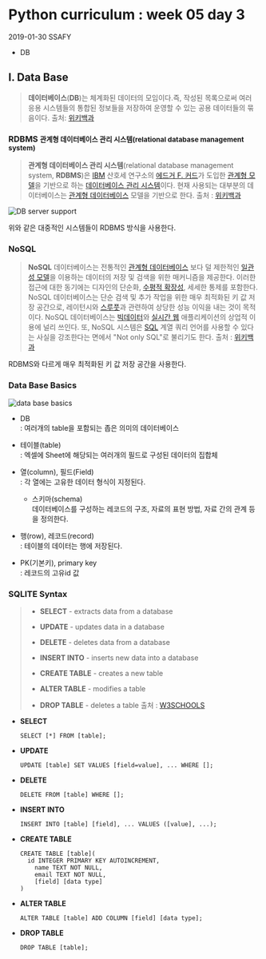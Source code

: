 # Python curriculum : week 05 day 3

2019-01-30 SSAFY 

* DB



## I. Data Base


>**데이터베이스**(**DB**)는 체계화된 데이터의 모임이다.즉, 작성된 목록으로써 여러 응용 시스템들의 통합된 정보들을 저장하여 운영할 수 있는 공용 데이터들의 묶음이다.
>															 				    출처: [위키백과](https://ko.wikipedia.org/wiki/%EB%8D%B0%EC%9D%B4%ED%84%B0%EB%B2%A0%EC%9D%B4%EC%8A%A4)



### RDBMS <small>관계형 데이터베이스 관리 시스템(relational database management system)</small>



> **관계형 데이터베이스 관리 시스템**(relational database management system, **RDBMS**)은 [IBM](https://ko.wikipedia.org/wiki/IBM) 산호세 연구소의 [에드거 F. 커드](https://ko.wikipedia.org/wiki/%EC%97%90%EB%93%9C%EA%B1%B0_F._%EC%BB%A4%EB%93%9C)가 도입한 [관계형 모델](https://ko.wikipedia.org/wiki/%EA%B4%80%EA%B3%84%ED%98%95_%EB%AA%A8%EB%8D%B8)을 기반으로 하는 [데이터베이스 관리 시스템](https://ko.wikipedia.org/wiki/%EB%8D%B0%EC%9D%B4%ED%84%B0%EB%B2%A0%EC%9D%B4%EC%8A%A4_%EA%B4%80%EB%A6%AC_%EC%8B%9C%EC%8A%A4%ED%85%9C)이다. 현재 사용되는 대부분의 데이터베이스는 [관계형 데이터베이스](https://ko.wikipedia.org/wiki/%EA%B4%80%EA%B3%84%ED%98%95_%EB%8D%B0%EC%9D%B4%ED%84%B0%EB%B2%A0%EC%9D%B4%EC%8A%A4) 모델을 기반으로 한다. 					출처 : [위키백과](https://ko.wikipedia.org/wiki/%EA%B4%80%EA%B3%84%ED%98%95_%EB%8D%B0%EC%9D%B4%ED%84%B0%EB%B2%A0%EC%9D%B4%EC%8A%A4_%EA%B4%80%EB%A6%AC_%EC%8B%9C%EC%8A%A4%ED%85%9C)

![DB server support](http://3.imimg.com/data3/MK/GC/MY-11908663/database-server-support-oracle-sql-mysql-500x500.jpg)

위와 같은 대중적인 시스템들이 RDBMS 방식을 사용한다.



### NoSQL

> **NoSQL** 데이터베이스는 전통적인 [관계형 데이터베이스](https://ko.wikipedia.org/wiki/%EA%B4%80%EA%B3%84%ED%98%95_%EB%8D%B0%EC%9D%B4%ED%84%B0%EB%B2%A0%EC%9D%B4%EC%8A%A4) 보다 덜 제한적인 [일관성 모델](https://ko.wikipedia.org/w/index.php?title=%EC%9D%BC%EA%B4%80%EC%84%B1_%EB%AA%A8%EB%8D%B8&action=edit&redlink=1)을 이용하는 데이터의 저장 및 검색을 위한 매커니즘을 제공한다. 이러한 접근에 대한 동기에는 디자인의 단순화, [수평적 확장성](https://ko.wikipedia.org/w/index.php?title=%ED%99%95%EC%9E%A5%EC%84%B1&action=edit&redlink=1), 세세한 통제를 포함한다. NoSQL 데이터베이스는 단순 검색 및 추가 작업을 위한 매우 최적화된 키 값 저장 공간으로, 레이턴시와 [스루풋](https://ko.wikipedia.org/wiki/%EC%8A%A4%EB%A3%A8%ED%92%8B)과 관련하여 상당한 성능 이익을 내는 것이 목적이다. NoSQL 데이터베이스는 [빅데이터](https://ko.wikipedia.org/wiki/%EB%B9%85%EB%8D%B0%EC%9D%B4%ED%84%B0)와 [실시간 웹](https://ko.wikipedia.org/wiki/%EC%8B%A4%EC%8B%9C%EA%B0%84_%EC%9B%B9) 애플리케이션의 상업적 이용에 널리 쓰인다. 또, NoSQL 시스템은 [SQL](https://ko.wikipedia.org/wiki/SQL) 계열 쿼리 언어를 사용할 수 있다는 사실을 강조한다는 면에서 "Not only SQL"로 불리기도 한다.  				   출처 : [위키백과](https://ko.wikipedia.org/wiki/NoSQL)

RDBMS와 다르게 매우 최적화된 키 값 저장 공간을 사용한다.



### Data Base Basics

![data base basics](https://image.slidesharecdn.com/dbmsandsqlpptx-151204080514-lva1-app6892/95/dbms-and-sqlpptx-78-638.jpg?cb=1449216449)

* DB  
  : 여러개의 table을 포함되는 좁은 의미의 데이터베이스
* 테이블(table)  
  : 엑셀에 Sheet에 해당되는 여러개의 필드로 구성된 데이터의 집합체

* 열(column), 필드(Field)  
  : 각 열에는 고유한 데이터 형식이 지정된다.
  * 스키마(schema)  
    데이터베이스를 구성하는 레코드의 구조, 자료의 표현 방법, 자료 간의 관계 등을 정의한다.
* 행(row), 레코드(record)  
  : 테이블의 데이터는 행에 저장된다.

* PK(기본키), primary key  
  : 레코드의 고유id 값



### SQLITE Syntax

> - **SELECT** - extracts data from a database
>
> - **UPDATE** - updates data in a database
>
> - **DELETE** - deletes data from a database
>
> - **INSERT INTO** - inserts new data into a database
>
> - **CREATE TABLE** - creates a new table
>
> - **ALTER TABLE** - modifies a table
>
> - **DROP TABLE** - deletes a table									    		     출처 : [W3SCHOOLS](https://www.w3schools.com/sql/sql_syntax.asp)



- **SELECT**   

  ```sqlite
  SELECT [*] FROM [table];
  ```

- **UPDATE**

  ```sqlite
  UPDATE [table] SET VALUES [field=value], ... WHERE [];
  ```

- **DELETE**

  ```sqlite
  DELETE FROM [table] WHERE [];
  ```

- **INSERT INTO**

  ```sqlite
  INSERT INTO [table] [field], ... VALUES ([value], ...);
  ```

- **CREATE TABLE**

  ```sqlite
  CREATE TABLE [table](
  	id INTEGER PRIMARY KEY AUTOINCREMENT,
      name TEXT NOT NULL,
      email TEXT NOT NULL,
      [field] [data type]
  )
  ```

- **ALTER TABLE**

  ```sqlite
  ALTER TABLE [table] ADD COLUMN [field] [data type];
  ```

- **DROP TABLE**

  ```sqlite
  DROP TABLE [table];
  ```